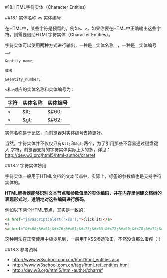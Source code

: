 #18.HTML字符实体（Character Entities）

##18.1 实体名称 vs 实体编号

在HTML中，某些字符是预留的，例如`<`、`>`，如果你要在HTML中正确输出这些字符，则需要借助HTML字符实体（Character Entities）。

字符实体可以使用两种方式进行输出，一种是__实体名称__，一种是__实体编号__。

```
&entity_name;

或者

&#entity_number;
```

`<`和`>`对应的实体名称和实体编号为：

字符   |实体名称    |实体编号
-------|------------|------------
\<     |\&lt;       |\&#60;
\>     |\&gt;       |\&#62;

实体名称易于记忆，而浏览器对实体编号支持更好。

当然，字符实体并不仅仅只有`&lt;`和`&gt;`两个，为了引用那些不容易通过键盘键入 字符，浏览器支持的字符实体实际上大的多，详见：http://dev.w3.org/html5/html-author/charref

##18.2  字符实体妙用

字符实体一般用于HTML文档的文本节点中，实际上，标签的参数值也是支持字符实体的。

__HTML解析器能够识别文本节点和参数值里的实体编码，并在内存里创建文档树的表现形式时，透明地对这些编码进行解码。__

例如以下两个HTML节点，其实是一致的：

```html
<a href="javascript:alert('xss');">click it!</a>
vs
<a href="&#x6A;&#x61;&#x76;&#x61;&#x73;&#x63;&#x72;&#x69;&#x70;&#x74;&#x3A;&#x61;&#x6C;&#x65;&#x72;&#x74;&#x28;&#x27;&#x78;&#x73;&#x73;&#x27;&#x29;&#x3B;">click it!</a>
```

这种用法在正常使用中极少见到，一般用于XSS渗透攻击，不然没谁那么蛋疼 ：）

##18.3 参考资料

* http://www.w3school.com.cn/html/html_entities.asp
* http://www.w3school.com.cn/tags/html_ref_entities.html
* http://dev.w3.org/html5/html-author/charref
